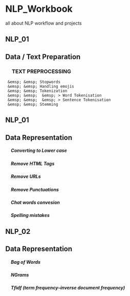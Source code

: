 # NLP_Workbook
all about NLP workflow and projects


## NLP_01
  ## Data / Text Preparation 
   ###  &emsp; TEXT PREPROCESSING

     &emsp; &emsp; Stopwords 
     &emsp; &emsp; Handling emojis
     &emsp; &emsp; Tokenization
     &emsp; &emsp;  &emsp; > Word Tokenisation
     &emsp; &emsp;  &emsp; > Sentence Tokenisation
     &emsp; &emsp; Stemming
## NLP_01
  ## Data Representation
   ##### &emsp; Converting to Lower case
   ##### &emsp; Remove HTML Tags
   ##### &emsp; Remove URLs
   ##### &emsp; Remove Punctuations
   ##### &emsp; Chat words convesion
   ##### &emsp; Spelling mistakes
## NLP_02
  ## Data Representation
   ##### &emsp; Bag of Words
   ##### &emsp; NGrams
   ##### &emsp; Tfidf (term frequency–inverse document frequency)
 
